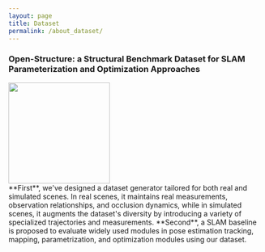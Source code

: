 ```yaml
---
layout: page
title: Dataset
permalink: /about_dataset/
---
```


### Open-Structure: a Structural Benchmark Dataset for SLAM Parameterization and Optimization Approaches
<div class="row">
  <div class="col-md-4" markdown="1">
  <!-- ![Alt Text](../img/folder/blah.jpg) -->
  <img height="200px" class="center-block" src="../images/openstructure.png">
  </div>
 <div class="col-md-8" markdown="1">
  **First**, we've designed a dataset generator tailored for both real and simulated scenes. In real scenes, it maintains real measurements, observation relationships, and occlusion dynamics, while in simulated scenes, it augments the dataset's diversity by introducing a variety of specialized trajectories and measurements. **Second**, a SLAM baseline is proposed to evaluate widely used modules in pose estimation tracking, mapping, parametrization, and optimization modules using our dataset.
  </div>  
</div>



